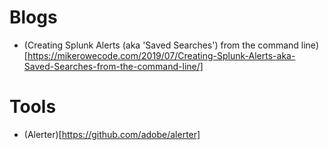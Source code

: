 
# Blogs 
- (Creating Splunk Alerts (aka 'Saved Searches') from the command line)[https://mikerowecode.com/2019/07/Creating-Splunk-Alerts-aka-Saved-Searches-from-the-command-line/]

# Tools
- (Alerter)[https://github.com/adobe/alerter]
